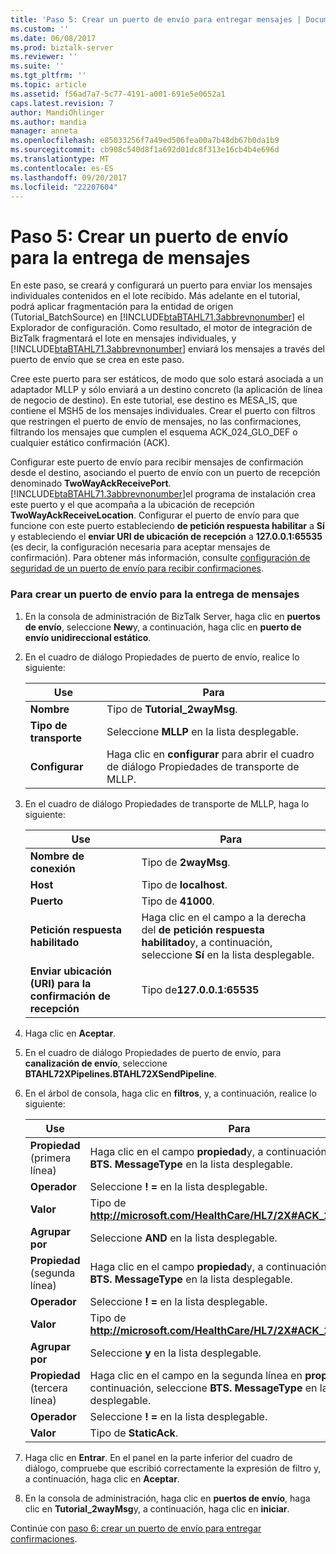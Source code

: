```yaml
---
title: 'Paso 5: Crear un puerto de envío para entregar mensajes | Documentos de Microsoft'
ms.custom: ''
ms.date: 06/08/2017
ms.prod: biztalk-server
ms.reviewer: ''
ms.suite: ''
ms.tgt_pltfrm: ''
ms.topic: article
ms.assetid: f56ad7a7-5c77-4191-a001-691e5e0652a1
caps.latest.revision: 7
author: MandiOhlinger
ms.author: mandia
manager: anneta
ms.openlocfilehash: e85033256f7a49ed506fea00a7b48db67b0da1b9
ms.sourcegitcommit: cb908c540d8f1a692d01dc8f313e16cb4b4e696d
ms.translationtype: MT
ms.contentlocale: es-ES
ms.lasthandoff: 09/20/2017
ms.locfileid: "22207604"
---
```

# <a name="step-5-create-a-send-port-to-deliver-messages"></a>Paso 5: Crear un puerto de envío para la entrega de mensajes
En este paso, se creará y configurará un puerto para enviar los mensajes individuales contenidos en el lote recibido. Más adelante en el tutorial, podrá aplicar fragmentación para la entidad de origen (Tutorial_BatchSource) en [!INCLUDE[btaBTAHL71.3abbrevnonumber](../../includes/btabtahl71-3abbrevnonumber-md.md)] el Explorador de configuración. Como resultado, el motor de integración de BizTalk fragmentará el lote en mensajes individuales, y [!INCLUDE[btaBTAHL71.3abbrevnonumber](../../includes/btabtahl71-3abbrevnonumber-md.md)] enviará los mensajes a través del puerto de envío que se crea en este paso.  
  
 Cree este puerto para ser estáticos, de modo que solo estará asociada a un adaptador MLLP y sólo enviará a un destino concreto (la aplicación de línea de negocio de destino). En este tutorial, ese destino es MESA_IS, que contiene el MSH5 de los mensajes individuales. Crear el puerto con filtros que restringen el puerto de envío de mensajes, no las confirmaciones, filtrando los mensajes que cumplen el esquema ACK_024_GLO_DEF o cualquier estático confirmación (ACK).  
  
 Configurar este puerto de envío para recibir mensajes de confirmación desde el destino, asociando el puerto de envío con un puerto de recepción denominado **TwoWayAckReceivePort**. [!INCLUDE[btaBTAHL71.3abbrevnonumber](../../includes/btabtahl71-3abbrevnonumber-md.md)]el programa de instalación crea este puerto y el que acompaña a la ubicación de recepción **TwoWayAckReceiveLocation**. Configurar el puerto de envío para que funcione con este puerto estableciendo **de petición respuesta habilitar** a **Sí** y estableciendo el **enviar URI de ubicación de recepción** a  **127.0.0.1:65535** (es decir, la configuración necesaria para aceptar mensajes de confirmación). Para obtener más información, consulte [configuración de seguridad de un puerto de envío para recibir confirmaciones](../../adapters-and-accelerators/accelerator-hl7/setting-up-a-send-port-for-receiving-acks.md).  
  
### <a name="to-create-a-send-port-to-deliver-messages"></a>Para crear un puerto de envío para la entrega de mensajes  
  
1.  En la consola de administración de BizTalk Server, haga clic en **puertos de envío**, seleccione **New**y, a continuación, haga clic en **puerto de envío unidireccional estático**.  
  
2.  En el cuadro de diálogo Propiedades de puerto de envío, realice lo siguiente:  
  
    |Use|Para|  
    |--------------|----------------|  
    |**Nombre**|Tipo de **Tutorial_2wayMsg**.|  
    |**Tipo de transporte**|Seleccione **MLLP** en la lista desplegable.|  
    |**Configurar**|Haga clic en **configurar** para abrir el cuadro de diálogo Propiedades de transporte de MLLP.|  
  
3.  En el cuadro de diálogo Propiedades de transporte de MLLP, haga lo siguiente:  
  
    |Use|Para|  
    |--------------|----------------|  
    |**Nombre de conexión**|Tipo de **2wayMsg**.|  
    |**Host**|Tipo de **localhost**.|  
    |**Puerto**|Tipo de **41000**.|  
    |**Petición respuesta habilitado**|Haga clic en el campo a la derecha del **de petición respuesta habilitado**y, a continuación, seleccione **Sí** en la lista desplegable.|  
    |**Enviar ubicación (URI) para la confirmación de recepción**|Tipo de**127.0.0.1:65535**|  
  
4.  Haga clic en **Aceptar**.  
  
5.  En el cuadro de diálogo Propiedades de puerto de envío, para **canalización de envío**, seleccione **BTAHL72XPipelines.BTAHL72XSendPipeline**.  
  
6.  En el árbol de consola, haga clic en **filtros**, y, a continuación, realice lo siguiente:  
  
    |Use|Para|  
    |--------------|----------------|  
    |**Propiedad** (primera línea)|Haga clic en el campo **propiedad**y, a continuación, seleccione **BTS. MessageType** en la lista desplegable.|  
    |**Operador**|Seleccione **! =** en la lista desplegable.|  
    |**Valor**|Tipo de **http://microsoft.com/HealthCare/HL7/2X#ACK_24_GLO_DEF**.|  
    |**Agrupar por**|Seleccione **AND** en la lista desplegable.|  
    |**Propiedad** (segunda línea)|Haga clic en el campo **propiedad**y, a continuación, seleccione **BTS. MessageType** en la lista desplegable.|  
    |**Operador**|Seleccione **! =** en la lista desplegable.|  
    |**Valor**|Tipo de **http://microsoft.com/HealthCare/HL7/2X#ACK_25_GLO_DEF.**|  
    |**Agrupar por**|Seleccione **y** en la lista desplegable.|  
    |**Propiedad** (tercera línea)|Haga clic en el campo en la segunda línea en **propiedad**y, a continuación, seleccione **BTS. MessageType** en la lista desplegable.|  
    |**Operador**|Seleccione **! =** en la lista desplegable.|  
    |**Valor**|Tipo de **StaticAck**.|  
  
7.  Haga clic en **Entrar**. En el panel en la parte inferior del cuadro de diálogo, compruebe que escribió correctamente la expresión de filtro y, a continuación, haga clic en **Aceptar**.  
  
8.  En la consola de administración, haga clic en **puertos de envío**, haga clic en **Tutorial_2wayMsg**y, a continuación, haga clic en **iniciar**.  
  
 Continúe con [paso 6: crear un puerto de envío para entregar confirmaciones](../../adapters-and-accelerators/accelerator-hl7/step-6-create-a-send-port-to-deliver-acknowledgments.md).
